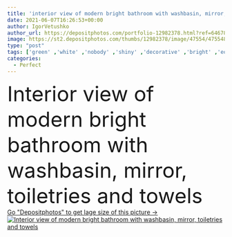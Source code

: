 ```yaml
---
title: 'interior view of modern bright bathroom with washbasin, mirror, toiletries and towels '
date: 2021-06-07T16:26:53+00:00
author: IgorVetushko
author_url: https://depositphotos.com/portfolio-12982378.html?ref=64678756
image: https://st2.depositphotos.com/thumbs/12982378/image/47554/475548390/api_thumb_450.jpg?forcejpeg=true
type: "post"
tags: ['green' ,'white' ,'nobody' ,'shiny' ,'decorative' ,'bright' ,'equipment' ,'metal' ,'Decor' ,'beauty' ,'plants' ,'modern' ,'interior' ,'home' ,'mirror' ,'skincare' ,'bathroom' ,'clean' ,'hygiene' ,'shampoo' ,'soap' ,'toiletries' ,'indoors' ,'bottles' ,'perfect' ,'faucet' ,'dispenser' ,'bodycare' ,'towels' ,'washbasin' ,'copy space' ,'shower gel' ,'no people' ,'Laundry Basket' ,'liquid soap' ,'tile walls' ]
categories: 
  - Perfect
---
```

<div aling="center">
            <font size="60"> Interior view of modern bright bathroom with washbasin, mirror, toiletries and towels</font>   
</div>
<div>
    <a href='https://st2.depositphotos.com/thumbs/12982378/image/47554/475548390/api_thumb_450.jpg?forcejpeg=true?ref=64678756' target=_blank > Go "Depositphotos" to get lage size of this picture ->
        <img href='https://st2.depositphotos.com/thumbs/12982378/image/47554/475548390/api_thumb_450.jpg?forcejpeg=true?ref=64678756' src='https://st2.depositphotos.com/12982378/47554/i/950/depositphotos_475548390-stock-photo-interior-view-modern-bright-bathroom.jpg?forcejpeg=true' alt='Interior view of modern bright bathroom with washbasin, mirror, toiletries and towels' >
    </a>
</div>
